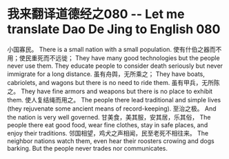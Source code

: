 # 我来翻译道德经之080 -- Let me translate Dao De Jing to English 080

小国寡民。
There is a small nation with a small population.
使有什伯之器而不用；使民重死而不远徙；
They have many good technologies but the people never use them.
They educate people to consider death seriously but never immigrate for a long distance.
虽有舟舆，无所乘之；
They have boats, cabriolets, and wagons but there is no need to ride them.
虽有甲兵，无所陈之。
They have fine armors and weapons but there is no place to exhibit them.
使人复结绳而用之。
The people there lead traditional and simple lives (they rejuvenate some ancient means of record-keeping).
至治之极。
And the nation is very well governed.
甘美食，美其服，安其居，乐其俗，
The people there eat good food, wear fine clothes, stay in safe places, and enjoy their traditions.
邻国相望，鸡犬之声相闻，民至老死不相往来。
The neighbor nations watch them, even hear their roosters crowing and dogs barking. But the people never trades nor communicates.